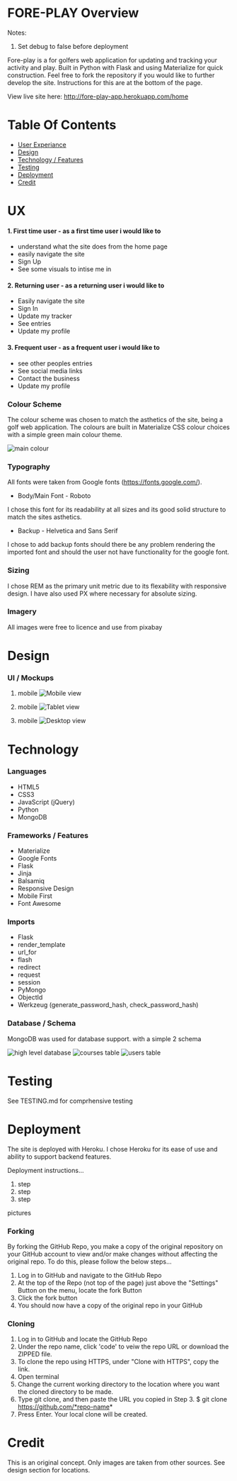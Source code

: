 # FORE-PLAY Overview

Notes:
1. Set debug to false before deployment

Fore-play is a for golfers web application for updating and tracking your activity and play. Built in Python with Flask and using Materialize for quick construction. Feel free to fork the repository if you would like to further develop the site. Instructions for this are at the bottom of the page.

View live site here: http://fore-play-app.herokuapp.com/home

# Table Of Contents

- [User Experiance](#UX)
- [Design](#Design)
- [Technology / Features](#Technology)
- [Testing](#Testing)
- [Deployment](#Deployment)
- [Credit](#Credit)

# UX

#### 1. First time user - as a first time user i would like to

- understand what the site does from the home page
- easily navigate the site
- Sign Up
- See some visuals to intise me in

#### 2. Returning user - as a returning user i would like to

- Easily navigate the site
- Sign In
- Update my tracker
- See entries
- Update my profile

#### 3. Frequent user - as a frequent user i would like to

- see other peoples entries
- See social media links
- Contact the business
- Update my profile

### Colour Scheme

The colour scheme was chosen to match the asthetics of the site, being a golf web application. The colours are built in Materialize CSS colour choices with a simple green main colour theme.

![main colour](./static/images/testing_img/colour.png)

### Typography

All fonts were taken from Google fonts (https://fonts.google.com/).

- Body/Main Font - Roboto

I chose this font for its readability at all sizes and its good solid structure to match the sites asthetics.

- Backup - Helvetica and Sans Serif

I chose to add backup fonts should there be any problem rendering the imported font and should the user not have functionality for the google font.

### Sizing

I chose REM as the primary unit metric due to its flexability with responsive design. I have also used PX where necessary for absolute sizing.

### Imagery

All images were free to licence and use from pixabay

# Design

### UI / Mockups

1) mobile
![Mobile view](./static/images/testing_img/mobile_wire.png)

2) mobile
![Tablet view](./static/images/testing_img/tablet_wire.png)

3) mobile
![Desktop view](./static/images/testing_img/desktop_wire.png)

# Technology

### Languages

- HTML5
- CSS3
- JavaScript (jQuery)
- Python
- MongoDB

### Frameworks / Features

- Materialize
- Google Fonts
- Flask
- Jinja
- Balsamiq
- Responsive Design
- Mobile First
- Font Awesome

### Imports

- Flask
- render_template
- url_for
- flash
- redirect
- request
- session
- PyMongo
- ObjectId
- Werkzeug (generate_password_hash, check_password_hash)

### Database / Schema

MongoDB was used for database support. with a simple 2 schema

![high level database](./static/images/testing_img/db1.png)
![courses table](./static/images/testing_img/db2.png)
![users table](./static/images/testing_img/db3.png)

# Testing

See TESTING.md for comprhensive testing

# Deployment

The site is deployed with Heroku. I chose Heroku for its ease of use and ability to support backend features.

Deployment instructions...

1. step
2. step
3. step

pictures

### Forking

By forking the GitHub Repo, you make a copy of the original repository on your GitHub account to view and/or make changes without affecting the original repo. To do this, please follow the below steps...

1. Log in to GitHub and navigate to the GitHub Repo
2. At the top of the Repo (not top of the page) just above the "Settings" Button on the menu, locate the fork Button
3. Click the fork button
4. You should now have a copy of the original repo in your GitHub

### Cloning

1. Log in to GitHub and locate the GitHub Repo
2. Under the repo name, click 'code' to veiw the repo URL or download the ZIPPED file.
3. To clone the repo using HTTPS, under "Clone with HTTPS", copy the link.
4. Open terminal
5. Change the current working directory to the location where you want the cloned directory to be made.
6. Type git clone, and then paste the URL you copied in Step 3. $ git clone https://github.com/*repo-name*
7. Press Enter. Your local clone will be created.

# Credit

This is an original concept. Only images are taken from other sources. See design section for locations.

